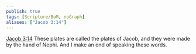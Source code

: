 ```yaml
---
publish: true
tags: [Scripture/BoM, noGraph]
aliases: ["Jacob 3:14"]
---
```

[Jacob 3:14](https://churchofjesuschrist.org/study/scriptures/bofm/jacob/3?lang=eng&id=p14#p14) These plates are called the plates of Jacob, and they were made by the hand of Nephi. And I make an end of speaking these words.




